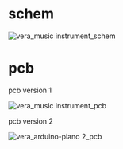 # schem

![vera_music instrument_schem](https://cloud.githubusercontent.com/assets/23609156/24518732/c8e288c8-1537-11e7-97e2-2374bc2f426a.png)

# pcb

pcb version 1

![vera_music instrument_pcb](https://cloud.githubusercontent.com/assets/23609156/24518786/ecdafd8c-1537-11e7-9e15-f72137e6d250.png)

pcb version 2

![vera_arduino-piano 2_pcb](https://cloud.githubusercontent.com/assets/23609156/24525298/9d5b2356-154e-11e7-8836-702386735a01.png)
